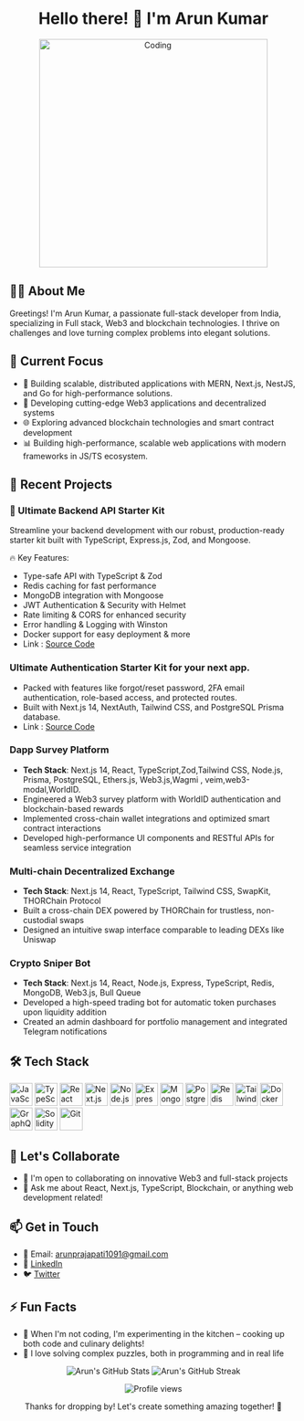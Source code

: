 <div align="center">
  <h1>Hello there! 👋 I'm Arun Kumar</h1>
  <img alt="Coding" width="400" src="https://cdn.dribbble.com/users/1162077/screenshots/3848914/programmer.gif">
</div>

## 👨‍💻 About Me

Greetings! I'm Arun Kumar, a passionate full-stack developer from India, specializing in Full stack, Web3 and blockchain technologies. I thrive on challenges and love turning complex problems into elegant solutions.

## 🚀 Current Focus
- 🔭 Building scalable, distributed applications with MERN, Next.js, NestJS, and Go for high-performance solutions.
- 🔭 Developing cutting-edge Web3 applications and decentralized systems
- 🌐 Exploring advanced blockchain technologies and smart contract development
- 📊 Building high-performance, scalable web applications with modern frameworks in JS/TS ecosystem.

## 💼 Recent Projects
### 🚀 Ultimate Backend API Starter Kit
Streamline your backend development with our robust, production-ready starter kit built with TypeScript, Express.js, Zod, and Mongoose.

🔥 Key Features:
- Type-safe API with TypeScript & Zod
- Redis caching for fast performance
- MongoDB integration with Mongoose
- JWT Authentication & Security with Helmet
- Rate limiting & CORS for enhanced security
- Error handling & Logging with Winston
- Docker support for easy deployment
 & more
- Link : [Source Code](https://github.com/arunkumar201/rest-api-using-ts)

### Ultimate Authentication Starter Kit for your next app.
- Packed with features like forgot/reset password, 2FA email authentication, role-based access, and protected routes.
- Built with Next.js 14, NextAuth, Tailwind CSS, and PostgreSQL Prisma database. 
- Link : [Source Code](https://github.com/arunkumar201/next-auth-kit)

  
### Dapp Survey Platform 
- **Tech Stack**: Next.js 14, React, TypeScript,Zod,Tailwind CSS, Node.js, Prisma, PostgreSQL, Ethers.js, Web3.js,Wagmi , veim,web3-modal,WorldID.
- Engineered a Web3 survey platform with WorldID authentication and blockchain-based rewards
- Implemented cross-chain wallet integrations and optimized smart contract interactions
- Developed high-performance UI components and RESTful APIs for seamless service integration

### Multi-chain Decentralized Exchange
- **Tech Stack**: Next.js 14, React, TypeScript, Tailwind CSS, SwapKit, THORChain Protocol
- Built a cross-chain DEX powered by THORChain for trustless, non-custodial swaps
- Designed an intuitive swap interface comparable to leading DEXs like Uniswap

### Crypto Sniper Bot 
- **Tech Stack**: Next.js 14, React, Node.js, Express, TypeScript, Redis, MongoDB, Web3.js, Bull Queue
- Developed a high-speed trading bot for automatic token purchases upon liquidity addition
- Created an admin dashboard for portfolio management and integrated Telegram notifications

## 🛠 Tech Stack

<div align="left">
  <img src="https://cdn.jsdelivr.net/gh/devicons/devicon/icons/javascript/javascript-original.svg" height="40" alt="JavaScript" />
  <img src="https://cdn.jsdelivr.net/gh/devicons/devicon/icons/typescript/typescript-original.svg" height="40" alt="TypeScript" />
  <img src="https://cdn.jsdelivr.net/gh/devicons/devicon/icons/react/react-original.svg" height="40" alt="React" />
  <img src="https://skillicons.dev/icons?i=nextjs" height="40" alt="Next.js" />
  <img src="https://cdn.jsdelivr.net/gh/devicons/devicon/icons/nodejs/nodejs-original.svg" height="40" alt="Node.js" />
  <img src="https://skillicons.dev/icons?i=express" height="40" alt="Express" />
  <img src="https://skillicons.dev/icons?i=mongodb" height="40" alt="MongoDB" />
  <img src="https://cdn.jsdelivr.net/gh/devicons/devicon/icons/postgresql/postgresql-original.svg" height="40" alt="PostgreSQL" />
  <img src="https://cdn.jsdelivr.net/gh/devicons/devicon/icons/redis/redis-original.svg" height="40" alt="Redis" />
  <img src="https://skillicons.dev/icons?i=tailwind" height="40" alt="Tailwind CSS" />
  <img src="https://skillicons.dev/icons?i=docker" height="40" alt="Docker" />
  <img src="https://skillicons.dev/icons?i=graphql" height="40" alt="GraphQL" />
  <img src="https://cdn.simpleicons.org/solidity/363636" height="40" alt="Solidity" />
  <img src="https://user-images.githubusercontent.com/25181517/192108372-f71d70ac-7ae6-4c0d-8395-51d8870c2ef0.png" height="40" alt="Git" />
</div>

## 🤝 Let's Collaborate

- 👯 I'm open to collaborating on innovative Web3 and full-stack projects
- 💬 Ask me about React, Next.js, TypeScript, Blockchain, or anything web development related!

## 📫 Get in Touch

- 📧 Email: arunprajapati1091@gmail.com
- 🔗 [LinkedIn](https://www.linkedin.com/in/arunkumarp2020/)
- 🐦 [Twitter](https://x.com/arunkp23)

## ⚡ Fun Facts

- 🍳 When I'm not coding, I'm experimenting in the kitchen – cooking up both code and culinary delights!
- 🧩 I love solving complex puzzles, both in programming and in real life

<div align="center">
  <img src="https://github-readme-stats.vercel.app/api?username=arunkumar201&show_icons=true&theme=radical" alt="Arun's GitHub Stats" />
  <img src="https://github-readme-streak-stats.herokuapp.com/?user=arunkumar201&theme=radical" alt="Arun's GitHub Streak" />
</div>

<p align="center">
  <img src="https://komarev.com/ghpvc/?username=arunkumar201" alt="Profile views" />
</p>

<div align="center">Thanks for dropping by! Let's create something amazing together! 🚀</div>
